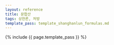 ```yaml
---
layout: reference
title: 문합산
tags: 상한론, 처방
template_pass: template_shanghanlun_formulas.md
---
```



{% include {{ page.template_pass }} %}
